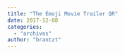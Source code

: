 ```yaml
---
title: "The Emoji Movie Trailer QR"
date: 2017-12-08
categories: 
  - "archives"
author: "brantzt"
---
```



